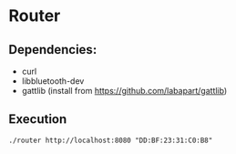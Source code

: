 # Router

## Dependencies:
- curl
- libbluetooth-dev
- gattlib (install from https://github.com/labapart/gattlib)

## Execution
```shell script
./router http://localhost:8080 "DD:BF:23:31:C0:B8"
```